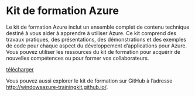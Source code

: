 
<div>
<h1>Kit de formation Azure</h1>
<p>Le kit de formation Azure inclut un ensemble complet de contenu technique destiné à vous aider à apprendre à utiliser Azure. Ce kit comprend des travaux pratiques, des présentations, des démonstrations et des exemples de code pour chaque aspect du développement d’applications pour Azure. Vous pouvez utiliser les ressources du kit de formation pour acquérir de nouvelles compétences ou pour former vos collaborateurs.</p>
<p><a href="http://go.microsoft.com/fwlink/p/?LinkId=331133" class="solution-cta-link light-font arrowbtn green">télécharger</a></p>
<p>Vous pouvez aussi explorer le kit de formation sur GitHub à l’adresse <a href="http://windowsazure-trainingkit.github.io/">http://windowsazure-trainingkit.github.io/</a>.</p>
</div>

 